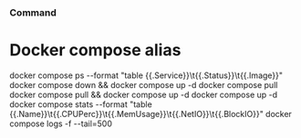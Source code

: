 ### Command ###
# Docker compose alias
docker compose ps --format "table {{.Service}}\t{{.Status}}\t{{.Image}}"
docker compose down && docker compose up -d
docker compose pull
docker compose pull && docker compose up -d
docker compose up -d
docker compose stats --format "table {{.Name}}\t{{.CPUPerc}}\t{{.MemUsage}}\t{{.NetIO}}\t{{.BlockIO}}"
docker compose logs -f --tail=500